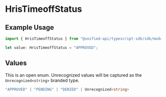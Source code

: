 # HrisTimeoffStatus

## Example Usage

```typescript
import { HrisTimeoffStatus } from "@unified-api/typescript-sdk/sdk/models/shared";

let value: HrisTimeoffStatus = "APPROVED";
```

## Values

This is an open enum. Unrecognized values will be captured as the `Unrecognized<string>` branded type.

```typescript
"APPROVED" | "PENDING" | "DENIED" | Unrecognized<string>
```